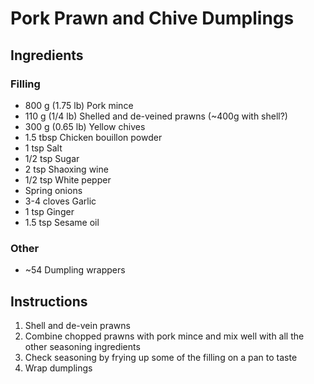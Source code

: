 # Pork Prawn and Chive Dumplings

## Ingredients

### Filling

- 800 g (1.75 lb) Pork mince
- 110 g (1/4 lb) Shelled and de-veined prawns (~400g with shell?)
- 300 g (0.65 lb) Yellow chives
- 1.5 tbsp Chicken bouillon powder
- 1 tsp Salt
- 1/2 tsp Sugar
- 2 tsp Shaoxing wine
- 1/2 tsp White pepper
- Spring onions
- 3-4 cloves Garlic
- 1 tsp Ginger
- 1.5 tsp Sesame oil

### Other

- ~54 Dumpling wrappers

## Instructions

1. Shell and de-vein prawns
2. Combine chopped prawns with pork mince and mix well with all the other seasoning ingredients
3. Check seasoning by frying up some of the filling on a pan to taste
4. Wrap dumplings
